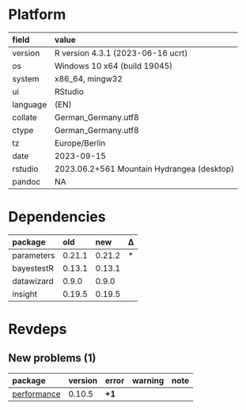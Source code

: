 # Platform

|field    |value                                      |
|:--------|:------------------------------------------|
|version  |R version 4.3.1 (2023-06-16 ucrt)          |
|os       |Windows 10 x64 (build 19045)               |
|system   |x86_64, mingw32                            |
|ui       |RStudio                                    |
|language |(EN)                                       |
|collate  |German_Germany.utf8                        |
|ctype    |German_Germany.utf8                        |
|tz       |Europe/Berlin                              |
|date     |2023-09-15                                 |
|rstudio  |2023.06.2+561 Mountain Hydrangea (desktop) |
|pandoc   |NA                                         |

# Dependencies

|package    |old    |new    |Δ  |
|:----------|:------|:------|:--|
|parameters |0.21.1 |0.21.2 |*  |
|bayestestR |0.13.1 |0.13.1 |   |
|datawizard |0.9.0  |0.9.0  |   |
|insight    |0.19.5 |0.19.5 |   |

# Revdeps

## New problems (1)

|package     |version |error  |warning |note |
|:-----------|:-------|:------|:-------|:----|
|[performance](problems.md#performance)|0.10.5  |__+1__ |        |     |

